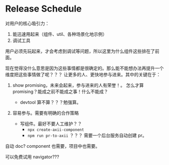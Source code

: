 # Release Schedule

对用户的核心吸引力：

1. 能迅速用起来（组件、util、各种场景化地示例）
2. 调试工具

用户必须先玩起来，才会考虑到调试等问题，所以这里为什么组件这些排在了前面。

现在觉得没什么意思是因为这些事情都是很确定的。那么能不能想办法再提升一个维度把这些事情做了呢？？？
让更多的人、更快地参与进来。其中的关键在于：

1. show promising，未来会起来，参与进来的人有荣誉！。
   怎么才算 promising？能成之前不能成之事！什么不能成？
   - devtool 算不算？？？勉强算。

2. 容易参与。需要有明确的合作策略
   - 写组件。最好不要人工维护？？
     - `npx create-axii-component`
     - `npm run pr-to-axii` ？？？ 需要一个后台服务自动创建 pr。

自动 doc? component 也需要，项目中也需要。

可以免费试用 navigator???
